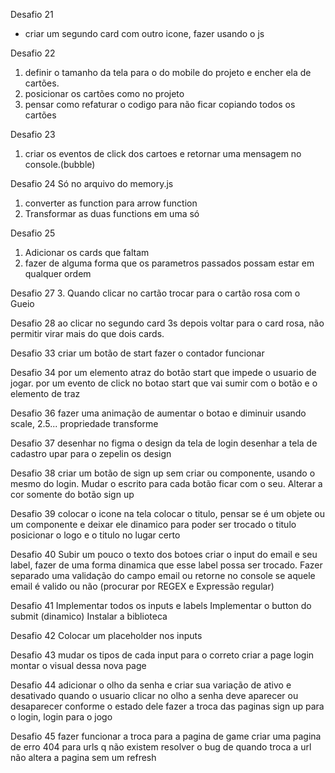 Desafio 21
- criar um segundo card com outro icone, fazer usando o js

Desafio 22
1. definir o tamanho da tela para o do mobile do projeto e encher ela de cartões.
2. posicionar os cartões como no projeto
3. pensar como refaturar o codigo para não ficar copiando todos os cartões

Desafio 23
1. criar os eventos de click dos cartoes e retornar uma mensagem no console.(bubble)

Desafio 24
Só no arquivo do memory.js
1. converter as function para arrow function
2. Transformar as duas functions em uma só

Desafio 25
1. Adicionar os cards que faltam
2. fazer de alguma forma que os parametros passados possam estar em qualquer ordem

Desafio 27
3. Quando clicar no cartão trocar para o cartão rosa com o Gueio

Desafio 28
ao clicar no segundo card 3s depois voltar para o card rosa, não permitir virar mais do que dois cards.

Desafio 33
criar um botão de start
fazer o contador funcionar

Desafio 34
por um elemento atraz do botão start que impede o usuario de jogar.
por um evento de click no botao start que vai sumir com o botão e o elemento de traz

Desafio 36
fazer uma animação de aumentar o botao e diminuir usando scale, 2.5... propriedade transforme

Desafio 37
desenhar no figma o design da tela de login
desenhar a tela de cadastro
upar para o zepelin os design

Desafio 38
criar um botão de sign up sem criar ou componente, usando o mesmo do login.
Mudar o escrito para cada botão ficar com o seu.
Alterar a cor somente do botão sign up

Desafio 39
colocar o icone na tela
colocar o titulo, pensar se é um objete ou um componente e deixar ele dinamico para poder ser trocado o titulo
posicionar o logo e o titulo no lugar certo

Desafio 40 
Subir um pouco o texto dos botoes
criar o input do email e seu label, fazer de uma forma dinamica que esse label possa ser trocado.
Fazer separado uma validação do campo email ou retorne no console se aquele email é valido ou não (procurar por REGEX e Expressão regular)

Desafio 41
Implementar todos os inputs e labels
Implementar o button do submit (dinamico)
Instalar a biblioteca 

Desafio 42
Colocar um placeholder nos inputs

Desafio 43
mudar os tipos de cada input para o correto
criar a page login
montar o visual dessa nova page

Desafio 44
adicionar o olho da senha e criar sua variação de ativo e desativado
quando o usuario clicar no olho a senha deve aparecer ou desaparecer conforme o estado dele
fazer a troca das paginas sign up para o login, login para o jogo

Desafio 45
fazer funcionar a troca para a pagina de game
criar uma pagina de erro 404 para urls q não existem
resolver o bug de quando troca a url não altera a pagina sem um refresh